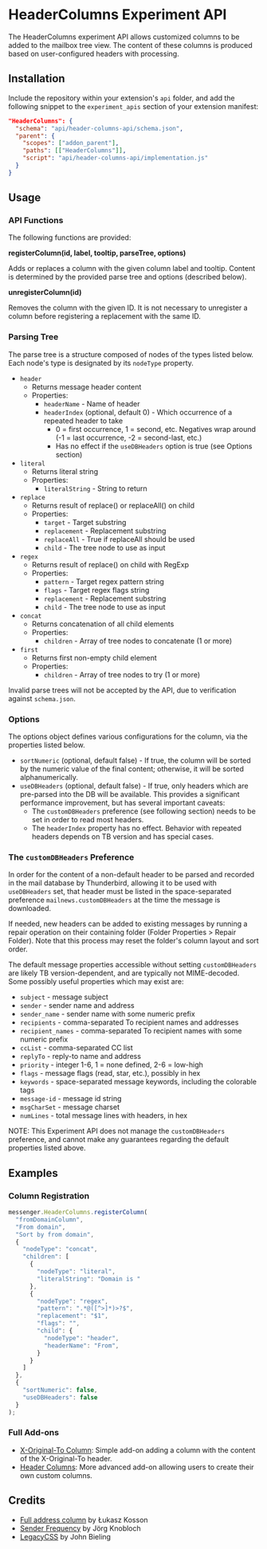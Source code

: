 # HeaderColumns Experiment API

The HeaderColumns experiment API allows customized columns to be added to the mailbox tree view.
The content of these columns is produced based on user-configured headers with processing.

## Installation

Include the repository within your extension's `api` folder, and add the following snippet to the `experiment_apis` section of your extension manifest:

```json
"HeaderColumns": {
  "schema": "api/header-columns-api/schema.json",
  "parent": {
    "scopes": ["addon_parent"],
    "paths": [["HeaderColumns"]],
    "script": "api/header-columns-api/implementation.js"
  }
}
```

## Usage

### API Functions

The following functions are provided:

**registerColumn(id, label, tooltip, parseTree, options)**

Adds or replaces a column with the given column label and tooltip.
Content is determined by the provided parse tree and options (described below).

**unregisterColumn(id)**

Removes the column with the given ID.
It is not necessary to unregister a column before registering a replacement with the same ID.

### Parsing Tree

The parse tree is a structure composed of nodes of the types listed below.
Each node's type is designated by its `nodeType` property.

- `header`
    - Returns message header content
    - Properties:
        - `headerName` - Name of header
        - `headerIndex` (optional, default 0) - Which occurrence of a repeated header to take
            - 0 = first occurrence, 1 = second, etc.
            Negatives wrap around (-1 = last occurrence, -2 = second-last, etc.)
            - Has no effect if the `useDBHeaders` option is true (see Options section)
- `literal`
    - Returns literal string
    - Properties:
        - `literalString` - String to return
- `replace`
    - Returns result of replace() or replaceAll() on child
    - Properties:
        - `target` - Target substring
        - `replacement` - Replacement substring
        - `replaceAll` - True if replaceAll should be used
        - `child` - The tree node to use as input
- `regex`
    - Returns result of replace() on child with RegExp
    - Properties:
        - `pattern` - Target regex pattern string
        - `flags` - Target regex flags string
        - `replacement` - Replacement substring
        - `child` - The tree node to use as input
- `concat`
    - Returns concatenation of all child elements
    - Properties:
        - `children` - Array of tree nodes to concatenate (1 or more)
- `first`
    - Returns first non-empty child element
    - Properties:
        - `children` - Array of tree nodes to try (1 or more)

Invalid parse trees will not be accepted by the API, due to verification against `schema.json`.

### Options

The options object defines various configurations for the column, via the properties listed below.

- `sortNumeric` (optional, default false) - If true, the column will be sorted by the numeric value of the final content; otherwise, it will be sorted alphanumerically.
- `useDBHeaders` (optional, default false) - If true, only headers which are pre-parsed into the DB will be available.
This provides a significant performance improvement, but has several important caveats:
    - The `customDBHeaders` preference (see following section) needs to be set in order to read most headers.
    - The `headerIndex` property has no effect.
    Behavior with repeated headers depends on TB version and has special cases.

### The `customDBHeaders` Preference

In order for the content of a non-default header to be parsed and recorded in the mail database by Thunderbird, allowing it to be used with `useDBHeaders` set, that header must be listed in the space-separated preference `mailnews.customDBHeaders` at the time the message is downloaded.

If needed, new headers can be added to existing messages by running a repair operation on their containing folder (Folder Properties > Repair Folder).
Note that this process may reset the folder's column layout and sort order.

The default message properties accessible without setting `customDBHeaders` are likely TB version-dependent, and are typically not MIME-decoded.
Some possibly useful properties which may exist are:

- `subject` - message subject
- `sender` - sender name and address
- `sender_name` - sender name with some numeric prefix
- `recipients` - comma-separated To recipient names and addresses
- `recipient_names` - comma-separated To recipient names with some numeric prefix
- `ccList` - comma-separated CC list
- `replyTo` - reply-to name and address
- `priority` - integer 1-6, 1 = none defined, 2-6 = low-high
- `flags` - message flags (read, star, etc.), possibly in hex
- `keywords` - space-separated message keywords, including the colorable tags
- `message-id` - message id string
- `msgCharSet` - message charset
- `numLines` - total message lines with headers, in hex

NOTE: This Experiment API does not manage the `customDBHeaders` preference, and cannot make any guarantees regarding the default properties listed above.

## Examples

### Column Registration

```javascript
messenger.HeaderColumns.registerColumn(
  "fromDomainColumn",
  "From domain",
  "Sort by from domain",
  {
    "nodeType": "concat",
    "children": [
      {
        "nodeType": "literal",
        "literalString": "Domain is "
      },
      {
        "nodeType": "regex",
        "pattern": ".*@([^>]*)>?$",
        "replacement": "$1",
        "flags": "",
        "child": {
          "nodeType": "header",
          "headerName": "From",
        }
      }
    ]
  },
  {
    "sortNumeric": false,
    "useDBHeaders": false
  }
);
```

### Full Add-ons

* [X-Original-To Column](https://github.com/peterfab9845/original-to-column): Simple add-on adding a column with the content of the X-Original-To header.
* [Header Columns](https://github.com/peterfab9845/tb-header-columns): More advanced add-on allowing users to create their own custom columns.

## Credits

* [Full address column](https://github.com/lkosson/full-address-column/) by Łukasz Kosson
* [Sender Frequency](https://addons.thunderbird.net/en-us/thunderbird/addon/sender-frequency/) by Jörg Knobloch
* [LegacyCSS](https://github.com/thundernest/addon-developer-support/tree/master/auxiliary-apis/LegacyCSS) by John Bieling

